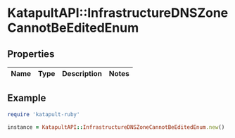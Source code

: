 # KatapultAPI::InfrastructureDNSZoneCannotBeEditedEnum

## Properties

| Name | Type | Description | Notes |
| ---- | ---- | ----------- | ----- |

## Example

```ruby
require 'katapult-ruby'

instance = KatapultAPI::InfrastructureDNSZoneCannotBeEditedEnum.new()
```

